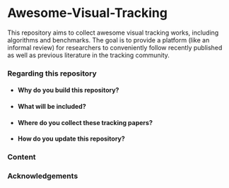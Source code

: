 # Awesome-Visual-Tracking
This repository aims to collect awesome visual tracking works, including algorithms and benchmarks. The goal is to provide a platform (like an informal review) for researchers to conveniently follow recently published as well as previous literature in the tracking community.


### Regarding this repository

* #### Why do you build this repository?

* #### What will be included?

* #### Where do you collect these tracking papers?

* #### How do you update this repository?



### Content



### Acknowledgements
